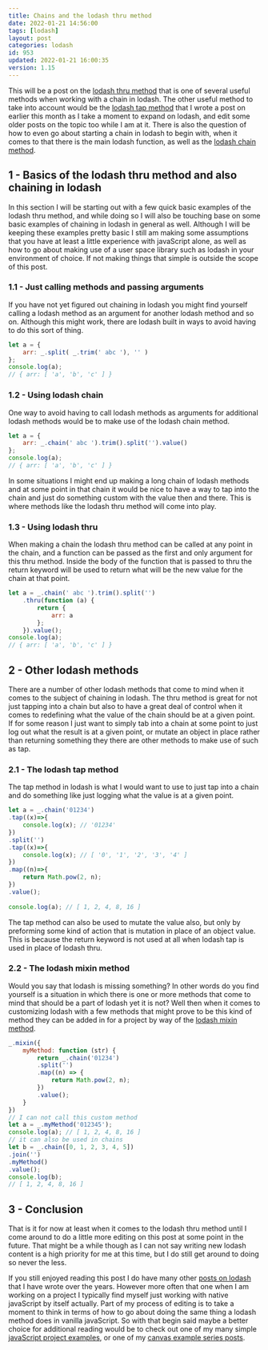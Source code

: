```yaml
---
title: Chains and the lodash thru method
date: 2022-01-21 14:56:00
tags: [lodash]
layout: post
categories: lodash
id: 953
updated: 2022-01-21 16:00:35
version: 1.15
---
```


This will be a post on the [lodash thru method](https://lodash.com/docs/4.17.15#thru) that is one of several useful methods when working with a chain in lodash. The other useful method to take into account would be the [lodash tap method](/2022/01/07/lodash_tap/) that I wrote a post on earlier this month as I take a moment to expand on lodash, and edit some older posts on the topic too while I am at it. There is also the question of how to even go about starting a chain in lodash to begin with, when it comes to that there is the main lodash function, as well as the [lodash chain method](/2018/11/11/lodash_chain/).

<!-- more -->


## 1 - Basics of the lodash thru method and also chaining in lodash

In this section I will be starting out with a few quick basic examples of the lodash thru method, and while doing so I will also be touching base on some basic examples of chaining in lodash in general as well. Although I will be keeping these examples pretty basic I still am making some assumptions that you have at least a little experience with javaScript alone, as well as how to go about making use of a user space library such as lodash in your environment of choice. If not making things that simple is outside the scope of this post.

### 1.1 - Just calling methods and passing arguments

If you have not yet figured out chaining in lodash you might find yourself calling a lodash method as an argument for another lodash method and so on. Although this might work, there are lodash built in ways to avoid having to do this sort of thing.

```js
let a = {
    arr: _.split( _.trim(' abc '), '' )
};
console.log(a);
// { arr: [ 'a', 'b', 'c' ] }
```

### 1.2 - Using lodash chain

One way to avoid having to call lodash methods as arguments for additional lodash methods would be to make use of the lodash chain method.

```js
let a = {
    arr: _.chain(' abc ').trim().split('').value()
};
console.log(a);
// { arr: [ 'a', 'b', 'c' ] }
```

In some situations I might end up making a long chain of lodash methods and at some point in that chain it would be nice to have a way to tap into the chain and just do something custom with the value then and there. This is where methods like the lodash thru method will come into play.

### 1.3 - Using lodash thru

When making a chain the lodash thru method can be called at any point in the chain, and a function can be passed as the first and only argument for this thru method. Inside the body of the function that is passed to thru the return keyword will be used to return what will be the new value for the chain at that point.

```js
let a = _.chain(' abc ').trim().split('')
    .thru(function (a) {
        return {
            arr: a
        };
    }).value();
console.log(a);
// { arr: [ 'a', 'b', 'c' ] }
```

## 2 - Other lodash methods

There are a number of other lodash methods that come to mind when it comes to the subject of chaining in lodash. The thru method is great for not just tapping into a chain but also to have a great deal of control when it comes to redefining what the value of the chain should be at a given point. If for some reason I just want to simply tab into a chain at some point to just log out what the result is at a given point, or mutate an object in place rather than returning something they there are other methods to make use of such as tap.

### 2.1 - The lodash tap method

The tap method in lodash is what I would want to use to just tap into a chain and do something like just logging what the value is at a given point.

```js
let a = _.chain('01234')
.tap((x)=>{
    console.log(x); // '01234'
})
.split('')
.tap((x)=>{
    console.log(x); // [ '0', '1', '2', '3', '4' ]
})
.map((n)=>{
    return Math.pow(2, n);
})
.value();
 
console.log(a); // [ 1, 2, 4, 8, 16 ]
```

The tap method can also be used to mutate the value also, but only by preforming some kind of action that is mutation in place of an object value. This is because the return keyword is not used at all when lodash tap is used in place of lodash thru.

### 2.2 - The lodash mixin method

Would you say that lodash is missing something? In other words do you find yourself is a situation in which there is one or more methods that come to mind that should be a part of lodash yet it is not? Well then when it comes to customizing lodash with a few methods that might prove to be this kind of method they can be added in for a project by way of the [lodash mixin method](/2018/01/31/lodash_mixin/).

```js
_.mixin({
    myMethod: function (str) {
        return _.chain('01234')
        .split('')
        .map((n) => {
            return Math.pow(2, n);
        })
        .value();
    }
})
// I can not call this custom method
let a = _.myMethod('012345');
console.log(a); // [ 1, 2, 4, 8, 16 ]
// it can also be used in chains
let b = _.chain([0, 1, 2, 3, 4, 5])
.join('')
.myMethod()
.value();
console.log(b);
// [ 1, 2, 4, 8, 16 ]
```

## 3 - Conclusion

That is it for now at least when it comes to the lodash thru method until I come around to do a little more editing on this post at some point in the future. That might be a while though as I can not say writing new lodash content is a high priority for me at this time, but I do still get around to doing so never the less.

If you still enjoyed reading this post I do have many other [posts on lodash](/categories/lodash/) that I have wrote over the years. However more often that one when I am working on a project I typically find myself just working with native javaScript by itself actually. Part of my process of editing is to take a moment to think in terms of how to go about doing the same thing a lodash method does in vanilla javaScript. So with that begin said maybe a better choice for additional reading would be to check out one of my many simple [javaScript project examples](/2021/04/02/js-javascript-example/), or one of my [canvas example series posts](/2020/03/23/canvas-example/).

